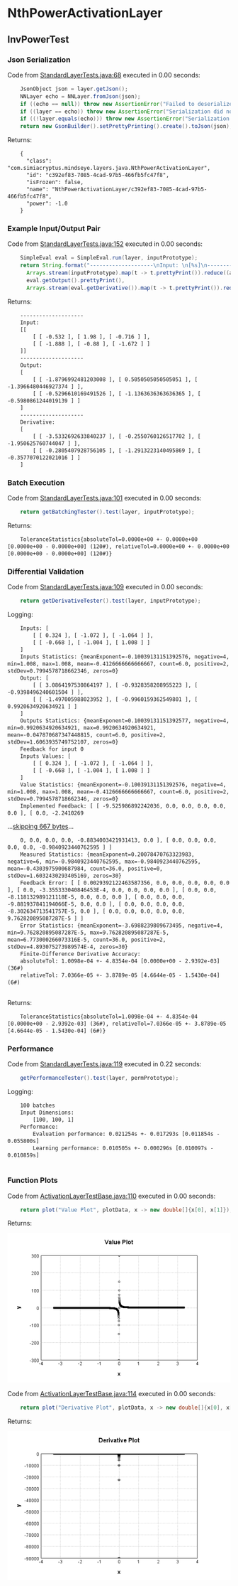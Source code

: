 # NthPowerActivationLayer
## InvPowerTest
### Json Serialization
Code from [StandardLayerTests.java:68](../../../../../../../../src/main/java/com/simiacryptus/mindseye/test/StandardLayerTests.java#L68) executed in 0.00 seconds: 
```java
    JsonObject json = layer.getJson();
    NNLayer echo = NNLayer.fromJson(json);
    if ((echo == null)) throw new AssertionError("Failed to deserialize");
    if ((layer == echo)) throw new AssertionError("Serialization did not copy");
    if ((!layer.equals(echo))) throw new AssertionError("Serialization not equal");
    return new GsonBuilder().setPrettyPrinting().create().toJson(json);
```

Returns: 

```
    {
      "class": "com.simiacryptus.mindseye.layers.java.NthPowerActivationLayer",
      "id": "c392ef83-7085-4cad-97b5-466fb5fc47f8",
      "isFrozen": false,
      "name": "NthPowerActivationLayer/c392ef83-7085-4cad-97b5-466fb5fc47f8",
      "power": -1.0
    }
```



### Example Input/Output Pair
Code from [StandardLayerTests.java:152](../../../../../../../../src/main/java/com/simiacryptus/mindseye/test/StandardLayerTests.java#L152) executed in 0.00 seconds: 
```java
    SimpleEval eval = SimpleEval.run(layer, inputPrototype);
    return String.format("--------------------\nInput: \n[%s]\n--------------------\nOutput: \n%s\n--------------------\nDerivative: \n%s",
      Arrays.stream(inputPrototype).map(t -> t.prettyPrint()).reduce((a, b) -> a + ",\n" + b).get(),
      eval.getOutput().prettyPrint(),
      Arrays.stream(eval.getDerivative()).map(t -> t.prettyPrint()).reduce((a, b) -> a + ",\n" + b).get());
```

Returns: 

```
    --------------------
    Input: 
    [[
    	[ [ -0.532 ], [ 1.98 ], [ -0.716 ] ],
    	[ [ -1.888 ], [ -0.88 ], [ -1.672 ] ]
    ]]
    --------------------
    Output: 
    [
    	[ [ -1.8796992481203008 ], [ 0.5050505050505051 ], [ -1.3966480446927374 ] ],
    	[ [ -0.5296610169491526 ], [ -1.1363636363636365 ], [ -0.5980861244019139 ] ]
    ]
    --------------------
    Derivative: 
    [
    	[ [ -3.5332692633840237 ], [ -0.2550760126517702 ], [ -1.950625760744047 ] ],
    	[ [ -0.2805407928756105 ], [ -1.2913223140495869 ], [ -0.3577070122021016 ] ]
    ]
```



### Batch Execution
Code from [StandardLayerTests.java:101](../../../../../../../../src/main/java/com/simiacryptus/mindseye/test/StandardLayerTests.java#L101) executed in 0.00 seconds: 
```java
    return getBatchingTester().test(layer, inputPrototype);
```

Returns: 

```
    ToleranceStatistics{absoluteTol=0.0000e+00 +- 0.0000e+00 [0.0000e+00 - 0.0000e+00] (120#), relativeTol=0.0000e+00 +- 0.0000e+00 [0.0000e+00 - 0.0000e+00] (120#)}
```



### Differential Validation
Code from [StandardLayerTests.java:109](../../../../../../../../src/main/java/com/simiacryptus/mindseye/test/StandardLayerTests.java#L109) executed in 0.00 seconds: 
```java
    return getDerivativeTester().test(layer, inputPrototype);
```
Logging: 
```
    Inputs: [
    	[ [ 0.324 ], [ -1.072 ], [ -1.064 ] ],
    	[ [ -0.668 ], [ -1.004 ], [ 1.008 ] ]
    ]
    Inputs Statistics: {meanExponent=-0.10039131151392576, negative=4, min=1.008, max=1.008, mean=-0.4126666666666667, count=6.0, positive=2, stdDev=0.7994578718662346, zeros=0}
    Output: [
    	[ [ 3.0864197530864197 ], [ -0.9328358208955223 ], [ -0.9398496240601504 ] ],
    	[ [ -1.497005988023952 ], [ -0.9960159362549801 ], [ 0.9920634920634921 ] ]
    ]
    Outputs Statistics: {meanExponent=0.10039131151392577, negative=4, min=0.9920634920634921, max=0.9920634920634921, mean=-0.047870687347448815, count=6.0, positive=2, stdDev=1.6063935749752107, zeros=0}
    Feedback for input 0
    Inputs Values: [
    	[ [ 0.324 ], [ -1.072 ], [ -1.064 ] ],
    	[ [ -0.668 ], [ -1.004 ], [ 1.008 ] ]
    ]
    Value Statistics: {meanExponent=-0.10039131151392576, negative=4, min=1.008, max=1.008, mean=-0.4126666666666667, count=6.0, positive=2, stdDev=0.7994578718662346, zeros=0}
    Implemented Feedback: [ [ -9.525986892242036, 0.0, 0.0, 0.0, 0.0, 0.0 ], [ 0.0, -2.2410269
```
...[skipping 667 bytes](etc/131.txt)...
```
    0, 0.0, 0.0, 0.0, -0.8834003421931413, 0.0 ], [ 0.0, 0.0, 0.0, 0.0, 0.0, -0.9840923440762595 ] ]
    Measured Statistics: {meanExponent=0.20078470763323983, negative=6, min=-0.9840923440762595, max=-0.9840923440762595, mean=-0.4303975900687984, count=36.0, positive=0, stdDev=1.6032430293405169, zeros=30}
    Feedback Error: [ [ 0.0029392122463587356, 0.0, 0.0, 0.0, 0.0, 0.0 ], [ 0.0, -3.355333040846453E-4, 0.0, 0.0, 0.0, 0.0 ], [ 0.0, 0.0, -8.118132989121118E-5, 0.0, 0.0, 0.0 ], [ 0.0, 0.0, 0.0, -9.881937841194066E-5, 0.0, 0.0 ], [ 0.0, 0.0, 0.0, 0.0, -8.302634713541757E-5, 0.0 ], [ 0.0, 0.0, 0.0, 0.0, 0.0, 9.762820895087287E-5 ] ]
    Error Statistics: {meanExponent=-3.6988239809673495, negative=4, min=9.762820895087287E-5, max=9.762820895087287E-5, mean=6.773000266073316E-5, count=36.0, positive=2, stdDev=4.893075273989574E-4, zeros=30}
    Finite-Difference Derivative Accuracy:
    absoluteTol: 1.0098e-04 +- 4.8354e-04 [0.0000e+00 - 2.9392e-03] (36#)
    relativeTol: 7.0366e-05 +- 3.8789e-05 [4.6644e-05 - 1.5430e-04] (6#)
    
```

Returns: 

```
    ToleranceStatistics{absoluteTol=1.0098e-04 +- 4.8354e-04 [0.0000e+00 - 2.9392e-03] (36#), relativeTol=7.0366e-05 +- 3.8789e-05 [4.6644e-05 - 1.5430e-04] (6#)}
```



### Performance
Code from [StandardLayerTests.java:119](../../../../../../../../src/main/java/com/simiacryptus/mindseye/test/StandardLayerTests.java#L119) executed in 0.22 seconds: 
```java
    getPerformanceTester().test(layer, permPrototype);
```
Logging: 
```
    100 batches
    Input Dimensions:
    	[100, 100, 1]
    Performance:
    	Evaluation performance: 0.021254s +- 0.017293s [0.011854s - 0.055800s]
    	Learning performance: 0.010505s +- 0.000296s [0.010097s - 0.010859s]
    
```

### Function Plots
Code from [ActivationLayerTestBase.java:110](../../../../../../../../src/test/java/com/simiacryptus/mindseye/layers/java/ActivationLayerTestBase.java#L110) executed in 0.00 seconds: 
```java
    return plot("Value Plot", plotData, x -> new double[]{x[0], x[1]});
```

Returns: 

![Result](etc/test.663.png)



Code from [ActivationLayerTestBase.java:114](../../../../../../../../src/test/java/com/simiacryptus/mindseye/layers/java/ActivationLayerTestBase.java#L114) executed in 0.00 seconds: 
```java
    return plot("Derivative Plot", plotData, x -> new double[]{x[0], x[2]});
```

Returns: 

![Result](etc/test.664.png)



